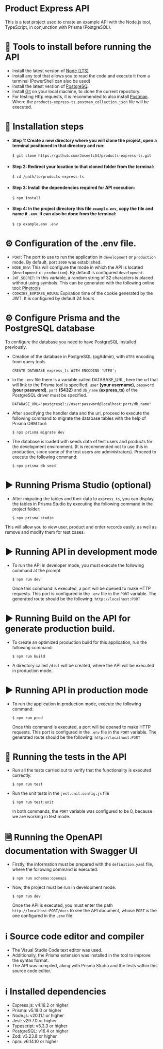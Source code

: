 # Product Express API

This is a test project used to create an example API with the Node.js tool, TypeScript, in conjunction with Prisma (PostgreSQL).

# 🔨 Tools to install before running the API

- Install the latest version of [Node (LTS)](https://nodejs.org/en "Node (LTS)")
- Install any tool that allows you to read the code and execute it from a terminal (PowerShell can also be used)
- Install the latest version of [PostgreSQ](https://www.postgresql.org/ "PostgreSQ").
- Install [Git](https://git-scm.com/downloads "Git") on your local machine, to clone the current repository.
- For testing Http requests, it is recommended to also install [Postman](https://www.postman.com/downloads/ "Postman"). Where the `products-express-ts.postman_collection.json` file will be executed.

# 👣 Installation steps
- #### Step 1: Create a new directory where you will clone the project, open a terminal positioned in that directory and run:
  `$ git clone https://github.com/Joseeli54/products-express-ts.git`
- #### Step 2: Redirect your location to that cloned folder from the terminal:
  `$ cd /path/to/products-express-ts`
- #### Step 3: Install the dependencies required for API execution:
  `$ npm install`
- #### Step 4: In the project directory this file `example.env`, copy the file and name it `.env`. It can also be done from the terminal:
  `$ cp example.env .env`

# ⚙️ Configuration of the .env file.

- `PORT`: The port to use to run the application in `development` or `production` mode. By default, port `3000` was established.
- `NODE_ENV`: This will configure the mode in which the API is located (`development` or `production`). By default is configured `development`.
- `JWT_SECRET`: In this variable, a random string of 32 characters is placed without using symbols. This can be generated with the following online tool: [Pinetools](https://pinetools.com/random-string-generator "Pinetools")
- `COOKIES_EXPIRES_HOURS`: Expiration time of the cookie generated by the JWT. It is configured by default 24 hours.

# ⚙️ Configure Prisma and the PostgreSQL database

To configure the database you need to have PostgreSQL installed previously.
- Creation of the database in PostgreSQL (pgAdmin), with `UTF8` encoding from query tools.

  `CREATE DATABASE express_ts WITH ENCODING 'UTF8';`

-  In the `.env` file there is a variable called DATABASE_URL, here the url that will link to the Prisma tool is specified. `user` **(your username)**, `password` **(your password)**, `port` **(5432)** and `db_name` **(express_ts)** of the PostgreSQL driver must be specified.

    `DATABASE_URL="postgresql://user:password@localhost:port/db_name"`

- After specifying the handler data and the url, proceed to execute the following command to migrate the database tables with the help of Prisma ORM tool:

  `$ npx prisma migrate dev`

- The database is loaded with seeds data of test users and products for the development environment. (It is recommended not to use this in production, since some of the test users are administrators). Proceed to execute the following command:

  `$ npx prisma db seed`

# ▶️ Running Prisma Studio (optional)
- After migrating the tables and their data to `express_ts`, you can display the tables in Prisma Studio by executing the following command in the project folder:

  `$ npx prisma studio` 

This will allow you to view user, product and order records easily, as well as remove and modify them for test cases.

# ▶️ Running API in development mode
- To run the API in developer mode, you must execute the following command at the prompt:
  
  `$ npm run dev`
  
  Once this command is executed, a port will be opened to make HTTP requests. This port is configured in the `.env` file in the `PORT` variable. The generated route should be the following: `http://localhost:PORT`

# ▶️ Running Build on the API for generate production build.
- To create an optimized production build for this application, run the following command:

  `$ npm run build`

- A directory called `/dist` will be created, where the API will be executed in production mode.

# ▶️ Running API in production mode
- To run the application in production mode, execute the following command:

  `$ npm run prod`

  Once this command is executed, a port will be opened to make HTTP requests. This port is configured in the `.env` file in the `PORT` variable. The generated route should be the following: `http://localhost:PORT`

# 🧪 Running the tests in the API

- Run all the tests carried out to verify that the functionality is executed correctly:

  `$ npm run test`

- Run the unit tests in the `jest.unit.config.js` file

   `$ npm run test:unit`

  In both commands, the `PORT` variable was configured to be 0, because we are working in test mode.

# 🗎 Running the OpenAPI documentation with Swagger UI

- Firstly, the information must be prepared with the `definition.yaml` file, where the following command is executed: 

  `$ npm run schemas:openapi`

- Now, the project must be run in development mode:

  `$ npm run dev`

  Once the API is executed, you must enter the path `http://localhost:PORT/docs` to see the API document, whose `PORT` is the one configured in the `.env` file.

# ℹ️ Source code editor and compiler

- The Visual Studio Code text editor was used.
- Additionally, the Prisma extension was installed in the tool to improve the syntax format.
- The API was compiled, along with Prisma Studio and the tests within this source code editor.

# ℹ️ Installed dependencies

- Express.js: v4.19.2 or higher
- Prisma: v5.18.0 or higher
- Node.js: v20.11.1 or higher
- Jest: v29.7.0 or higher
- Typescript: v5.3.3 or higher
- PostgreSQL: v16.4 or higher
- Zod: v3.23.8 or higher
- npm: v6.14.10 or higher
